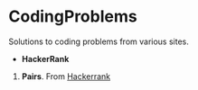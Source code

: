 # CodingProblems

Solutions to coding problems from various sites.

 - **HackerRank**
  1. **Pairs**. From [Hackerrank](https://www.hackerrank.com/challenges/pairs/problem)
